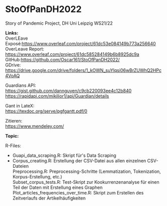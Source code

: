 # StoOfPanDH2022
Story of Pandemic Project, DH Uni Leipzig WS21/22


<b> Links: </b><br>
OverLEave Exposé:https://www.overleaf.com/project/61dc53e084149b773a256640 <br>
OverLeave Report: https://www.overleaf.com/project/61dc585284149b6b8925dc9a <br>
GitHub:https://github.com/Oscar161/StoOfPanDH2022/ <br>
GDrive: https://drive.google.com/drive/folders/1_kOWN_suYlqsi06wBrZUWhQ2HPc4VoAQ <br>

Guardians API: <br>
https://gist.github.com/dannguyen/c9cb220093ee4c12b840 <br>
https://rapidapi.com/mikilior1/api/Guardian/details <br>

Gant in LateX: <br>
https://texdoc.org/serve/pgfgantt.pdf/0 <br>

Zitieren:<br>
https://www.mendeley.com/<br>


<b>Topic:</b><br>



R-Files:<br>
* Guapi_data_scraping.R: Skript für's Data Scraping <br>
* Corpus_creating.R: Erstellung der CSV-Datei aus allen einzelnen CSV-Dateien <br>
Preprocessing.R: Preprocessing-Schritte (Lemmatization, Tokenization, Korpus-Erstellung, etc.) <br>
Subset_corpus_tests.R: Test-Skript zur Kookurrenzenanalyse für einen Teil der Daten mit Erstellung eines Graphen <br>
Plot_articles_frequencies_over_time.R: Skript zum Erstellen des Zeitverlaufs der Artikelhäufigkeiten <br>
